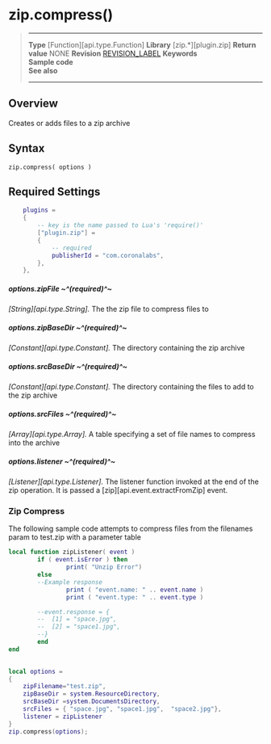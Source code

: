 # zip.compress()

> --------------------- ------------------------------------------------------------------------------------------
> __Type__              [Function][api.type.Function]
> __Library__           [zip.*][plugin.zip]
> __Return value__      NONE
> __Revision__          [REVISION_LABEL](REVISION_URL)
> __Keywords__          
> __Sample code__       
> __See also__          
>                       
>                       
>                       
> --------------------- ------------------------------------------------------------------------------------------


## Overview

Creates or adds files to a zip archive

## Syntax

	zip.compress( options )

## Required Settings
``````lua
	plugins =
	{
		-- key is the name passed to Lua's 'require()'
		["plugin.zip"] =
		{
			-- required
			publisherId = "com.coronalabs",
		},
	},
``````

##### options.zipFile ~^(required)^~
_[String][api.type.String]._ The the zip file to compress files to

##### options.zipBaseDir ~^(required)^~
_[Constant][api.type.Constant]._ The directory containing the zip archive

##### options.srcBaseDir ~^(required)^~
_[Constant][api.type.Constant]._ The directory containing the files to add to the zip archive

##### options.srcFiles ~^(required)^~
_[Array][api.type.Array]._ A table specifying a set of file names to compress into the archive

##### options.listener ~^(required)^~
_[Listener][api.type.Listener]._ The listener function invoked at the end of the zip operation. It is passed a [zip][api.event.extractFromZip] event.


### Zip Compress
The following sample code attempts to compress files from the filenames param to test.zip with a parameter table

``````lua
local function zipListener( event )
        if ( event.isError ) then
                print( "Unzip Error")
        else
		--Example response
                print ( "event.name: " .. event.name )
                print ( "event.type: " .. event.type )

		--event.response = {
		--	[1] = "space.jpg",
		--	[2] = "space1.jpg",
		--}
        end
end
 

local options = 
{ 
	zipFilename="test.zip",
	zipBaseDir = system.ResourceDirectory,
	srcBaseDir =system.DocumentsDirectory,
	srcFiles = { "space.jpg", "space1.jpg",  "space2.jpg"},
	listener = zipListener
}
zip.compress(options);

``````